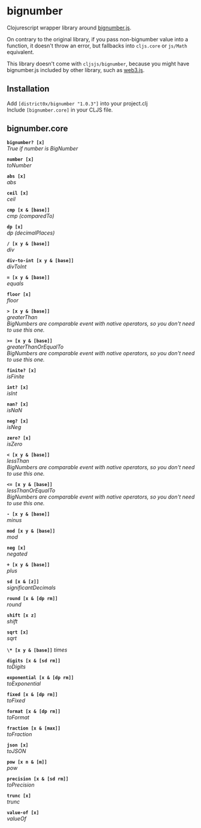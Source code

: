 # bignumber

Clojurescript wrapper library around [bignumber.js](https://github.com/MikeMcl/bignumber.js/). 

On contrary to the original library, if you pass non-bignumber value into a function, it doesn't throw an error, but fallbacks into `cljs.core` or `js/Math` equivalent. 

This library doesn't come with `cljsjs/bignumber`, because you might have bignumber.js included by other library, such as [web3.js](https://github.com/ethereum/web3.js/).

## Installation
Add `[district0x/bignumber "1.0.3"]` into your project.clj  
Include `[bignumber.core]` in your CLJS file.

## bignumber.core
**`bignumber? [x]`**  
*True if number is BigNumber*  

**`number [x]`**  
*toNumber*  

**`abs [x]`**    
*abs*

**`ceil [x]`**  
*ceil*

**`cmp [x & [base]]`**  
*cmp (comparedTo)*  

**`dp [x]`**  
*dp (decimalPlaces)*  

**`/ [x y & [base]]`**  
*div*  

**`div-to-int [x y & [base]]`**  
*divToInt*  

**`= [x y & [base]]`**  
*equals*  

**`floor [x]`**  
*floor*  

**`> [x y & [base]]`**  
*greaterThan*  
*BigNumbers are comparable event with native operators, so you don't need to use this one.*  

**`>= [x y & [base]]`**  
*greaterThanOrEqualTo*  
*BigNumbers are comparable event with native operators, so you don't need to use this one.*  

**`finite? [x]`**    
*isFinite*  

**`int? [x]`**  
*isInt*
  
**`nan? [x]`**  
*isNaN*  

**`neg? [x]`**  
*isNeg*  

**`zero? [x]`**  
*isZero*  

**`< [x y & [base]]`**  
*lessThan*  
*BigNumbers are comparable event with native operators, so you don't need to use this one.*  

**`<= [x y & [base]]`**  
*lessThanOrEqualTo*  
*BigNumbers are comparable event with native operators, so you don't need to use this one.*  

**`- [x y & [base]]`**  
*minus*  

**`mod [x y & [base]]`**  
*mod*  

**`neg [x]`**  
*negated*  

**`+ [x y & [base]]`**   
*plus*  

**`sd [x & [z]]`**  
*significantDecimals*  

**`round [x & [dp rm]]`**  
*round*  

**`shift [x z]`**  
*shift*  

**`sqrt [x]`**  
*sqrt*  

**`\* [x y & [base]]`**
*times*

**`digits [x & [sd rm]]`**  
*toDigits*  

**`exponential [x & [dp rm]]`**  
*toExponential*  

**`fixed [x & [dp rm]]`**  
*toFixed*  

**`format [x & [dp rm]]`**  
*toFormat*  

**`fraction [x & [max]]`**  
*toFraction*  

**`json [x]`**  
*toJSON*  

**`pow [x n & [m]]`**  
*pow*  

**`precision [x & [sd rm]]`**  
*toPrecision*  

**`trunc [x]`**  
*trunc*  

**`value-of [x]`**  
*valueOf*  



